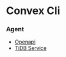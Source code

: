 # Convex Cli



### Agent
- [Openapi](./src/libs/ai/agents/spec/openapi/index.ts)
- [TiDB Service](./src/libs/ai/agents/code/tidb/service.ts)
